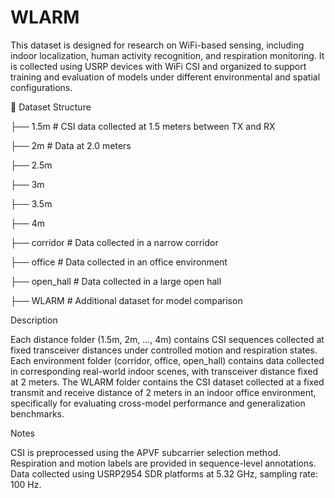 # WLARM
This dataset is designed for research on WiFi-based sensing, including indoor localization, human activity recognition, and respiration monitoring. It is collected using USRP devices with WiFi CSI and organized to support training and evaluation of models under different environmental and spatial configurations.

📂 Dataset Structure

├── 1.5m           # CSI data collected at 1.5 meters between TX and RX

├── 2m             # Data at 2.0 meters

├── 2.5m

├── 3m

├── 3.5m

├── 4m

├── corridor       # Data collected in a narrow corridor

├── office         # Data collected in an office environment

├── open_hall      # Data collected in a large open hall

├── WLARM          # Additional dataset for model comparison

Description

Each distance folder (1.5m, 2m, ..., 4m) contains CSI sequences collected at fixed transceiver distances under controlled motion and respiration states.
Each environment folder (corridor, office, open_hall) contains data collected in corresponding real-world indoor scenes, with transceiver distance fixed at 2 meters.
The WLARM folder contains the CSI dataset collected at a fixed transmit and receive distance of 2 meters in an indoor office environment, specifically for evaluating cross-model performance and generalization benchmarks.

Notes

CSI is preprocessed using the APVF subcarrier selection method.
Respiration and motion labels are provided in sequence-level annotations.
Data collected using USRP2954 SDR platforms at 5.32 GHz, sampling rate: 100 Hz.
